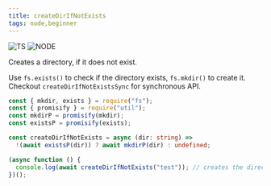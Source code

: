 ```yaml
---
title: createDirIfNotExists
tags: node,beginner
---
```


![TS](https://img.shields.io/badge/supports-typescript-blue.svg?style=flat-square)
![NODE](https://img.shields.io/badge/supports-nodejs-green.svg?style=flat-square)

Creates a directory, if it does not exist.

Use `fs.exists()` to check if the directory exists, `fs.mkdir()` to create it. Checkout `createDirIfNotExistsSync` for synchronous API.

```ts
const { mkdir, exists } = require("fs");
const { promisify } = require("util");
const mkdirP = promisify(mkdir);
const existsP = promisify(exists);

const createDirIfNotExists = async (dir: string) =>
  !(await existsP(dir)) ? await mkdirP(dir) : undefined;
```

```ts
(async function () {
  console.log(await createDirIfNotExists("test")); // creates the directory 'test', if it doesn't exist
})();
```
